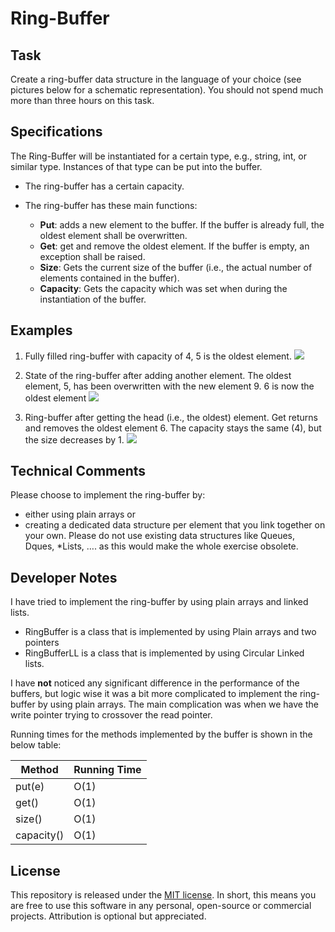 # Ring-Buffer

## Task 

Create a ring-buffer data structure in the language of your choice (see pictures below for a schematic representation). 
You should not spend much more than three hours on this task.

## Specifications

The Ring-Buffer will be instantiated for a certain type, e.g., string, int, or similar type. Instances of that type can be put into the buffer.
* The ring-buffer has a certain capacity.
* The ring-buffer has these main functions:

    * **Put**: adds a new element to the buffer. If the buffer is already full, the oldest element shall be overwritten.
    * **Get**: get and remove the oldest element. If the buffer is empty, an exception shall be raised.
    * **Size**: Gets the current size of the buffer (i.e., the actual number of elements contained in the buffer).
    * **Capacity**: Gets the capacity which was set when during the instantiation of the buffer.

## Examples
1. Fully filled ring-buffer with capacity of 4, 5 is the oldest element.
   ![](images/ex-1.png)

[comment]: <> (   <img src="https://github.com/Sensonic/navanese/images/ex-1.png" width="48">)
   
2. State of the ring-buffer after adding another element. The oldest element, 5, has been overwritten with the new element 9. 6 is now the oldest element
   ![](images/ex-2.png)

[comment]: <> (   <img src="https://github.com/Sensonic/navanese/images/ex-2.png" width="48">)
    
3. Ring-buffer after getting the head (i.e., the oldest) element. Get returns and removes the oldest element 6. The capacity stays the same (4), but the size decreases by 1.
   ![](images/ex-3.png)

[comment]: <> (   <img src="https://github.com/Sensonic/navanese/images/ex-3.png" width="48">)

## Technical Comments

Please choose to implement the ring-buffer by: 
* either using plain arrays or
* creating a dedicated data structure per element that you link together on your own.
Please do not use existing data structures like Queues, Dques, *Lists, …. as this would make the whole exercise obsolete.

## Developer Notes
I have tried to implement the ring-buffer by using plain arrays and linked lists.
* RingBuffer is a class that is implemented by using Plain arrays and two pointers
* RingBufferLL is a class that is implemented by using Circular Linked lists.

I have **not** noticed any significant difference in the performance of the buffers, but logic wise it was a bit more complicated to implement the ring-buffer by using plain arrays. The main complication was when we have the write pointer trying to crossover the read pointer.

Running times for the methods implemented by the buffer is shown in the below table:

| Method     | Running Time |
| ---      | ---       |
| put(e) | O(1)         |
| get()     | O(1)        |
| size() | O(1)         |
| capacity()     | O(1)       |

## License

This repository is released under the [MIT license](https://opensource.org/licenses/MIT). In short, this means you are free to use this software in any personal, open-source or commercial projects. Attribution is optional but appreciated.
